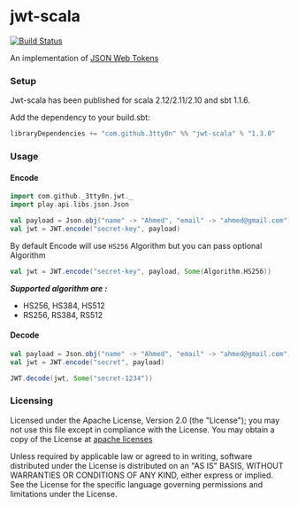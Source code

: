 jwt-scala
=========

[![Build Status](https://travis-ci.org/reallylabs/jwt-scala.svg)](https://travis-ci.org/reallylabs/jwt-scala)

An implementation of [JSON Web Tokens](http://self-issued.info/docs/draft-ietf-oauth-json-web-token.html)

### Setup

Jwt-scala has been published for scala 2.12/2.11/2.10 and sbt 1.1.6.

Add the dependency to your build.sbt:

```scala
libraryDependencies += "com.github.3tty0n" %% "jwt-scala" % "1.3.0"
```

### Usage

#### Encode

```scala
import com.github._3tty0n.jwt._
import play.api.libs.json.Json

val payload = Json.obj("name" -> "Ahmed", "email" -> "ahmed@gmail.com")
val jwt = JWT.encode("secret-key", payload)
```
By default Encode will use `HS256` Algorithm but you can pass optional Algorithm

```scala
val jwt = JWT.encode("secret-key", payload, Some(Algorithm.HS256))
```
***Supported algorithm are :*** 

- HS256, HS384, HS512
- RS256, RS384, RS512

#### Decode

```scala
val payload = Json.obj("name" -> "Ahmed", "email" -> "ahmed@gmail.com")
val jwt = JWT.encode("secret", payload)

JWT.decode(jwt, Some("secret-1234"))
```

### Licensing
Licensed under the Apache License, Version 2.0 (the "License");
you may not use this file except in compliance with the License.
You may obtain a copy of the License at [apache licenses](http://www.apache.org/licenses/LICENSE-2.0)

Unless required by applicable law or agreed to in writing, software
distributed under the License is distributed on an "AS IS" BASIS,
WITHOUT WARRANTIES OR CONDITIONS OF ANY KIND, either express or implied.
See the License for the specific language governing permissions and
limitations under the License.
